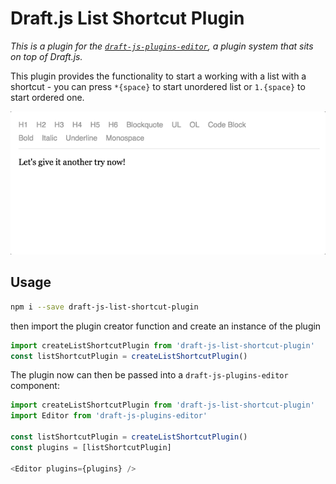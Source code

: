 # Draft.js List Shortcut Plugin

*This is a plugin for the [`draft-js-plugins-editor`](https://www.draft-js-plugins.com/), a plugin system that sits on top of Draft.js.*

This plugin provides the functionality to start a working with a list with a shortcut - you can press `*{space}` to start unordered list or `1.{space}` to start ordered one.

![demo](https://github.com/andrey-semin/draft-js-list-shortcut-plugin/raw/master/preview.gif)

## Usage
```sh
npm i --save draft-js-list-shortcut-plugin
```

then import the plugin creator function and create an instance of the plugin

```js
import createListShortcutPlugin from 'draft-js-list-shortcut-plugin'
const listShortcutPlugin = createListShortcutPlugin()
```

The plugin now can then be passed into a `draft-js-plugins-editor` component:

```js
import createListShortcutPlugin from 'draft-js-list-shortcut-plugin'
import Editor from 'draft-js-plugins-editor'

const listShortcutPlugin = createListShortcutPlugin()
const plugins = [listShortcutPlugin]

<Editor plugins={plugins} />
```